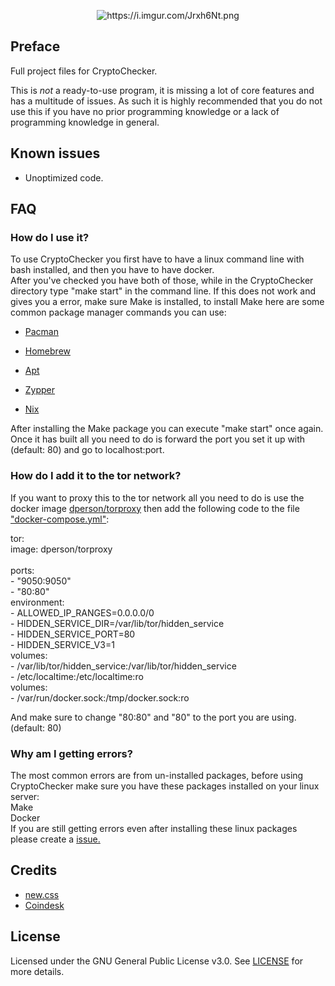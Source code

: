<p align="center">
  <img src="https://i.imgur.com/Jrxh6Nt.png" alt="https://i.imgur.com/Jrxh6Nt.png" class="transparent">
</p>

## Preface
Full project files for CryptoChecker.

This is *not* a ready-to-use program, it is missing a lot of core features and has a multitude of issues. As such it is highly recommended that you do not use this if you have no prior programming knowledge or a lack of programming knowledge in general.

## Known issues
- Unoptimized code.

## FAQ

### How do I use it?
To use CryptoChecker you first have to have a linux command line with bash installed, and then you have to have docker.<br />
After you've checked you have both of those, while in the CryptoChecker directory type "make start" in the command line. If this does not work and gives you a error, make sure Make is installed, to install Make here are some common package manager commands you can use: <br />
+ [Pacman](https://bit.ly/3w0TSgB) <br />
* [Homebrew](https://bit.ly/3VNJzXC) <br />
- [Apt](https://bit.ly/3IKqXoD) <br />
+ [Zypper](https://bit.ly/3CtxRKV) <br />
* [Nix](https://bit.ly/3QgUQyp) <br />

After installing the Make package you can execute "make start" once again. Once it has built all you need to do is forward the port you set it up with (default: 80) and go to localhost:port.

### How do I add it to the tor network?
If you want to proxy this to the tor network all you need to do is use the docker image [dperson/torproxy](https://bit.ly/3IKrNlh) then add the following code to the file ["docker-compose.yml"](https://bit.ly/3jPn5Ih):

tor: <br />
    image: dperson/torproxy <br />
 <br />    ports: <br />
      - "9050:9050" <br />
      - "80:80" <br />
    environment: <br />
      - ALLOWED_IP_RANGES=0.0.0.0/0 <br />
      - HIDDEN_SERVICE_DIR=/var/lib/tor/hidden_service <br />
      - HIDDEN_SERVICE_PORT=80 <br />
      - HIDDEN_SERVICE_V3=1 <br />
    volumes: <br />
      - /var/lib/tor/hidden_service:/var/lib/tor/hidden_service <br />
      - /etc/localtime:/etc/localtime:ro <br />
    volumes: <br />
      - /var/run/docker.sock:/tmp/docker.sock:ro <br />
      
And make sure to change "80:80" and "80" to the port you are using. (default: 80)

### Why am I getting errors?
The most common errors are from un-installed packages, before using CryptoChecker make sure you have these packages installed on your linux server: <br />
Make <br />
Docker <br />
If you are still getting errors even after installing these linux packages please create a [issue.](https://github.com/cazamir/CryptoChecker/issues)


## Credits
- [new.css](https://github.com/xz/new.css-site) <br />
- [Coindesk](https://coindesk.com)

## License
Licensed under the GNU General Public License v3.0. See [LICENSE](https://github.com/stellar/CryptoChecker/blob/master/LICENSE) for more details.
